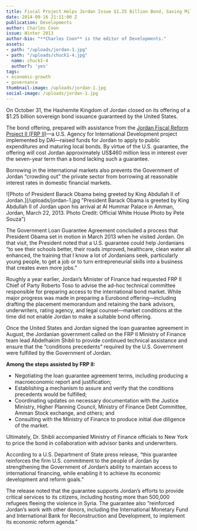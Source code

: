 ```yaml
---
title: Fiscal Project Helps Jordan Issue $1.25 Billion Bond, Saving Millions for Development
date: 2014-09-16 21:11:00 Z
publication: Developments
author: Charles Coon
issue: Winter 2013
author-bio: "**Charles Coon** is the editor of Developments."
assets:
- path: "/uploads/jordan-1.jpg"
- path: "/uploads/chuck1-4.jpg"
  name: chuck1-4
  author?: 'yes'
tags:
- economic-growth
- governance
thumbnail-image: /uploads/jordan-1.jpg
social-image: /uploads/jordan-1.jpg
---
```


<p>On October 31, the Hashemite Kingdom of Jordan closed on its offering of a $1.25 billion sovereign bond issuance guaranteed by the United States.</p>



<p>The bond offering, prepared with assistance from the <a href="http://dai.com/our-work/projects/jordan-fiscal-reform-project-ii-and-bridge-activity-frp-ii-frp-bridge">Jordan Fiscal Reform Project II (FRP II)</a>—a U.S. Agency for International Development project implemented by DAI—raised funds for Jordan to apply to public expenditures and maturing local bonds. By virtue of the U.S. guarantee, the offering will cost Jordan approximately US$460 million less in interest over the seven-year term than a bond lacking such a guarantee.</p>
<p>Borrowing in the international markets also prevents the Government of Jordan “crowding out” the private sector from borrowing at reasonable interest rates in domestic financial markets.</p>
![Photo of President Barack Obama being greeted by King Abdullah II of Jordan.](/uploads/jordan-1.jpg "President Barack Obama is greeted by King Abdullah II of Jordan upon his arrival at Al Hummar Palace in Amman, Jordan, March 22, 2013. Photo Credit: Official White House Photo by Pete Souza") 
<p>The Government Loan Guarantee Agreement concluded a process that President Obama set in motion in March 2013 when he visited Jordan. On that visit, the President noted that a U.S. guarantee could help Jordanians “to see their schools better, their roads improved, healthcare, clean water all enhanced, the training that I know a lot of Jordanians seek, particularly young people, to get a job or to turn entrepreneurial skills into a business that creates even more jobs.”</p>
<p>Roughly a year earlier, Jordan’s Minister of Finance had requested FRP II Chief of Party Roberto Toso to advise the ad-hoc technical committee responsible for preparing access to the international bond market. While major progress was made in preparing a Eurobond offering—including drafting the placement memorandum and retaining the bank advisors, underwriters, rating agency, and legal counsel—market conditions at the time did not enable Jordan to make a suitable bond offering.</p>
<p>Once the United States and Jordan signed the loan guarantee agreement in August, the Jordanian government called on the FRP II Ministry of Finance team lead Abdelhakim Shibli to provide continued technical assistance and ensure that the “conditions precedents” required by the U.S. Government were fulfilled by the Government of Jordan.</p>
<p><strong>Among the steps assisted by FRP II:</strong></p>
<ul>
  <li>Negotiating the loan guarantee agreement terms, including producing a macroeconomic report and justification; </li>
  <li>Establishing a mechanism to assure and verify that the conditions precedents would be fulfilled; </li>
  <li>Coordinating updates on necessary documentation with the Justice Ministry, Higher Planning Council, Ministry of Finance Debt Committee, Amman Stock exchange, and others; and </li>
  <li>Consulting with the Ministry of Finance to produce initial due diligence of the market.</li>
</ul>
<p>Ultimately, Dr. Shibli accompanied Ministry of Finance officials to New York to price the bond in collaboration with advisor banks and underwriters.</p>
<p>According to a U.S. Department of State press release, “this guarantee reinforces the firm U.S. commitment to the people of Jordan by strengthening the Government of Jordan’s ability to maintain access to international financing, while enabling it to achieve its economic development and reform goals.”</p>
<p>The release noted that the guarantee supports Jordan’s efforts to provide critical services to its citizens, including hosting more than 500,000 refugees fleeing the violence in Syria. The guarantee also “reinforced Jordan’s work with other donors, including the International Monetary Fund and International Bank for Reconstruction and Development, to implement its economic reform agenda.”</p>
